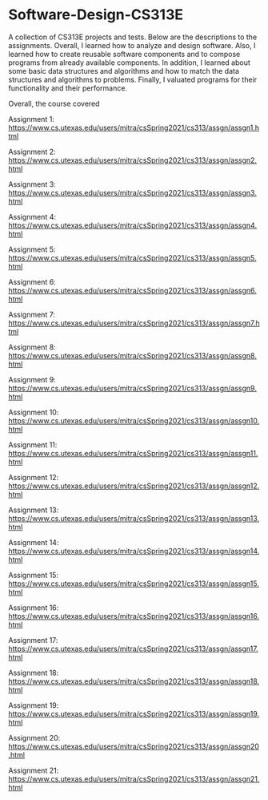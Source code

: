# Software-Design-CS313E

A collection of CS313E projects and tests. Below are the descriptions to the assignments. Overall, I learned how to analyze and design software. Also, I learned how to create reusable software components and to compose programs from already available components. In addition, I learned about some basic data structures and algorithms and how to match the data structures and algorithms to problems. Finally, I valuated programs for their functionality and their performance.

Overall, the course covered 

Assignment 1: https://www.cs.utexas.edu/users/mitra/csSpring2021/cs313/assgn/assgn1.html 

Assignment 2: https://www.cs.utexas.edu/users/mitra/csSpring2021/cs313/assgn/assgn2.html 

Assignment 3: https://www.cs.utexas.edu/users/mitra/csSpring2021/cs313/assgn/assgn3.html 

Assignment 4: https://www.cs.utexas.edu/users/mitra/csSpring2021/cs313/assgn/assgn4.html 

Assignment 5: https://www.cs.utexas.edu/users/mitra/csSpring2021/cs313/assgn/assgn5.html 

Assignment 6: https://www.cs.utexas.edu/users/mitra/csSpring2021/cs313/assgn/assgn6.html 

Assignment 7: https://www.cs.utexas.edu/users/mitra/csSpring2021/cs313/assgn/assgn7.html 

Assignment 8: https://www.cs.utexas.edu/users/mitra/csSpring2021/cs313/assgn/assgn8.html 

Assignment 9: https://www.cs.utexas.edu/users/mitra/csSpring2021/cs313/assgn/assgn9.html 

Assignment 10: https://www.cs.utexas.edu/users/mitra/csSpring2021/cs313/assgn/assgn10.html 

Assignment 11: https://www.cs.utexas.edu/users/mitra/csSpring2021/cs313/assgn/assgn11.html 

Assignment 12: https://www.cs.utexas.edu/users/mitra/csSpring2021/cs313/assgn/assgn12.html 

Assignment 13: https://www.cs.utexas.edu/users/mitra/csSpring2021/cs313/assgn/assgn13.html 

Assignment 14: https://www.cs.utexas.edu/users/mitra/csSpring2021/cs313/assgn/assgn14.html 

Assignment 15: https://www.cs.utexas.edu/users/mitra/csSpring2021/cs313/assgn/assgn15.html 

Assignment 16: https://www.cs.utexas.edu/users/mitra/csSpring2021/cs313/assgn/assgn16.html 

Assignment 17: https://www.cs.utexas.edu/users/mitra/csSpring2021/cs313/assgn/assgn17.html 

Assignment 18: https://www.cs.utexas.edu/users/mitra/csSpring2021/cs313/assgn/assgn18.html 

Assignment 19: https://www.cs.utexas.edu/users/mitra/csSpring2021/cs313/assgn/assgn19.html 

Assignment 20: https://www.cs.utexas.edu/users/mitra/csSpring2021/cs313/assgn/assgn20.html 

Assignment 21: https://www.cs.utexas.edu/users/mitra/csSpring2021/cs313/assgn/assgn21.html 
